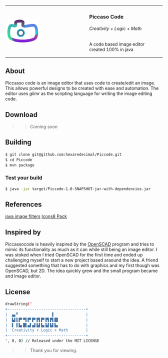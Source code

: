 
<table>
 <tr>
  <td>
   <img src="./src/main/resources/applogo/appicon.png" width="40%" />
  </td>
  <td>
   <h3>Piccaso Code</h3>
   <h6>Creativity + Logic + Math</h6>
   <p>A code based image editor created 100% in java</p>
  </td>
 </tr>
</table>

## About
Piccasso code is an image editor that uses code to create/edit an image. This allows powerful designs to be created with ease and
automation. The editor uses *glimr* as the scripting language for writing the image editing code. 

## Download
>> Coming soon

## Building

```sh
$ git clone git@github.com:hexaredecimal/Piccode.git
$ cd Piccode
$ mvn package
```
### Test your build
```sh
$ java -jar target/Piccode-1.0-SNAPSHOT-jar-with-dependencies.jar
```

## References
[java image filters](http://www.jhlabs.com/ip/filters/index.html)
[Icons8 Pack](https://icons8.com/icons/parakeet--style-parakeet)

## Inspired by
Piccassocode is heavily inspired by the [OpenSCAD](https://openscad.org/) program and tries to mimic its functionality
as much as it can while still being an image editor. I was stoked when I tried OpenSCAD for the first time and ended up
challenging myself to start a new project based araound the idea. A friend suggested something that has to do with graphics
and my first though was OpenSCAD, but 2D. The idea quickly grew and the small program became and image editor. 

## License
```sh
drawString("
+-----------------------------------+
|  ▄▖▘               ▌              |
|  ▙▌▌▛▘▀▌▛▘▛▘▛▌▛▘▛▌▛▌█▌            |
|  ▌ ▌▙▖█▌▄▌▄▌▙▌▙▖▙▌▙▌▙▖            |
|  Creativity + Logic + Math        |
+-----------------------------------+
", 0, 0) // Released under the MIT LICENSE
```
>> Thank you for viewing. 




